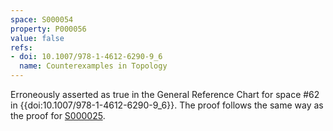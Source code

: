 ```yaml
---
space: S000054
property: P000056
value: false
refs:
- doi: 10.1007/978-1-4612-6290-9_6
  name: Counterexamples in Topology
---
```


Erroneously asserted as true in the General Reference Chart for space #62 in
{{doi:10.1007/978-1-4612-6290-9_6}}. The proof follows the same way as
the proof for [S000025](/spaces/S000054).
